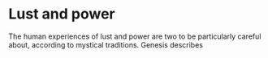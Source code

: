 Lust and power
===========

The human experiences of lust and power are two to be particularly careful about, according to mystical traditions. Genesis describes 